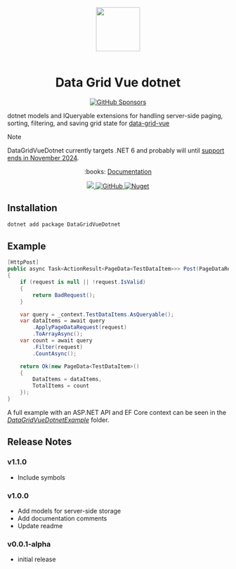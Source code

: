 <p align="center">
  <img src="https://datagridvue.com/favicon.svg" width="100" style="margin: 15px 0;" />
</p>

<h1 align="center">Data Grid Vue dotnet</h1>

<p align="center">
  <a href="https://github.com/sponsors/nruffing">
    <img alt="GitHub Sponsors" src="https://img.shields.io/github/sponsors/nruffing?logo=github&color=%23ffa600">
  </a>
</p>

dotnet models and IQueryable extensions for handling server-side paging, sorting, filtering, and saving grid state for [data-grid-vue](https://datagridvue.com)

> [!NOTE]
DataGridVueDotnet currently targets .NET 6 and probably will until [support ends in November 2024](https://dotnet.microsoft.com/en-us/platform/support/policy/dotnet-core).

<p align="center">
  :books: <a href="https://datagridvue.com/dotnet-generated/DataGridVueDotnet.html" target="_blank">Documentation</a>
</p>

<p align="center">
  <a href="https://github.com/nruffing/data-grid-vue-dotnet/actions/workflows/ci_cd.yml">
    <img src="https://github.com/nruffing/data-grid-vue-dotnet/actions/workflows/ci_cd.yml/badge.svg" />
  </a>
  <a href="https://github.com/nruffing/data-grid-vue-dotnet/blob/main/LICENSE" aria-label="MIT License">
    <img alt="GitHub" src="https://img.shields.io/github/license/nruffing/data-grid-vue-dotnet" />
  </a>
  <a href="https://www.nuget.org/packages/DataGridVueDotnet" target="_blank">
    <img alt="Nuget" src="https://img.shields.io/nuget/v/DataGridVueDotnet" />
  </a>
</p>

## Installation
```sh
dotnet add package DataGridVueDotnet
```

## Example
```c#
[HttpPost]
public async Task<ActionResult<PageData<TestDataItem>>> Post(PageDataRequest request)
{
    if (request is null || !request.IsValid)
    {
        return BadRequest();
    }

    var query = _context.TestDataItems.AsQueryable();
    var dataItems = await query
        .ApplyPageDataRequest(request)
        .ToArrayAsync();
    var count = await query
		.Filter(request)
		.CountAsync();

    return Ok(new PageData<TestDataItem>()
    {
        DataItems = dataItems,
        TotalItems = count
    });
}
```
A full example with an ASP.NET API and EF Core context can be seen in the [_DataGridVueDotnetExample_](https://github.com/nruffing/data-grid-vue-dotnet/tree/main/DataGridVueDotnetExample) folder.

## Release Notes

### v1.1.0
 - Include symbols

### v1.0.0
 - Add models for server-side storage
 - Add documentation comments
 - Update readme

### v0.0.1-alpha
 - initial release
